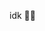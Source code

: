 idk 🤷‍♂️

<!---
FDCWenman/FDCWenman is a ✨ special ✨ repository because its `README.md` (this file) appears on your GitHub profile.
You can click the Preview link to take a look at your changes.
--->
